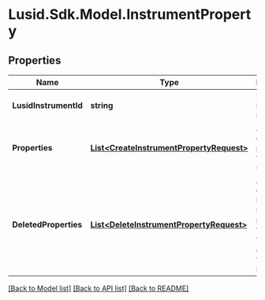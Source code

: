 # Lusid.Sdk.Model.InstrumentProperty
## Properties

Name | Type | Description | Notes
------------ | ------------- | ------------- | -------------
**LusidInstrumentId** | **string** | Unique instrument identifier | [optional] 
**Properties** | [**List&lt;CreateInstrumentPropertyRequest&gt;**](CreateInstrumentPropertyRequest.md) | A collection of properties to create or update | [optional] 
**DeletedProperties** | [**List&lt;DeleteInstrumentPropertyRequest&gt;**](DeleteInstrumentPropertyRequest.md) | A collection of property keys to remove property values from, if any are set for the instrument | [optional] 

[[Back to Model list]](../README.md#documentation-for-models) [[Back to API list]](../README.md#documentation-for-api-endpoints) [[Back to README]](../README.md)

